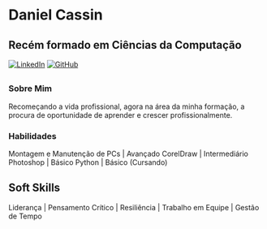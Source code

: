# Daniel Cassin

## Recém formado em Ciências da Computação 

[![LinkedIn](https://img.shields.io/badge/LinkedIn-0077B5?style=for-the-badge&logo=linkedin&logoColor=white)](www.linkedin.com/in/daniel-cassin-a47b17275/)
[![GitHub](https://img.shields.io/badge/GitHub-100000?style=for-the-badge&logo=github&logoColor=white)](https://github.com/DanielCassin)
##

### Sobre Mim

Recomeçando a vida profissional, agora na área da minha formação, a procura de oportunidade de aprender e crescer profissionalmente.

### Habilidades

Montagem e Manutenção de PCs | Avançado
CorelDraw                    | Intermediário
Photoshop                    | Básico
Python                       | Básico (Cursando)    


## Soft Skills

Liderança | Pensamento Crítico | Resiliência | Trabalho em Equipe | Gestão de Tempo 
